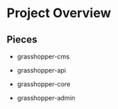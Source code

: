 # Project Overview

## Pieces

* grasshopper-cms
* grasshopper-api
* grasshopper-core

* grasshopper-admin

